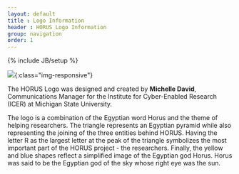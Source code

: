 ```yaml
---
layout: default
title : Logo Information
header : HORUS Logo Information
group: navigation
order: 1
---
```

{% include JB/setup %}

![]({{site.baseurl}}assets/images/horus_logo_tag.png){:class="img-responsive"}

The HORUS Logo was designed and created by **Michelle David**,  Communications Manager for the Institute for Cyber-Enabled Research (ICER) at Michigan State University.

The logo is a combination of the Egyptian word Horus and the theme of helping researchers. The triangle represents an Egyptian pyramid while also representing the joining of the three entities behind HORUS. Having the letter R as the largest letter at the peak of the triangle symbolizes the most important part of the HORUS project - the researchers. Finally, the yellow and blue shapes reflect a simplified image of the Egyptian god Horus. Horus was said to be the Egyptian god of the sky whose right eye was the sun.
